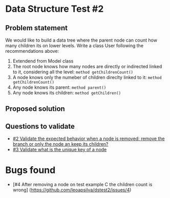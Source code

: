 # Data Structure Test #2 

## Problem statement
We would like to build a data tree where the parent node can count how many children its on lower levels.
Write a class User following the recommendations above:

1. Extendend from Model class
2. The root node knows how many nodes are directly or indirected linked to it, considering all the level: ```method getChildrenCount()```
3. A node knows only the numeber of children direclty linked to it: ```method getChildrenCount()```
4. Any node knows its parent: ```method parent()```
5. Any node knows its children: ```method getChildren()```

## Proposed solution


## Questions to validate
- [#2 Validate the expected behavior when a node is removed: remove the branch or only the node an keep its children?](https://github.com/leoapsilva/dstest2/issues/2)
- [#3 Validate what is the unique key of a node](https://github.com/leoapsilva/dstest2/issues/3)

# Bugs found
- [#4 After removing a node on test example C the children count is wrong] (https://github.com/leoapsilva/dstest2/issues/4)


